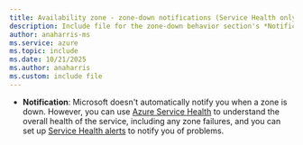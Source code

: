 ```yaml
---
title: Availability zone - zone-down notifications (Service Health only)
description: Include file for the zone-down behavior section's *Notification* bullet that describes how Service Health can be used.
author: anaharris-ms
ms.service: azure
ms.topic: include
ms.date: 10/21/2025
ms.author: anaharris
ms.custom: include file
---
```


- **Notification**: Microsoft doesn't automatically notify you when a zone is down. However, you can use [Azure Service Health](/azure/service-health/overview) to understand the overall health of the service, including any zone failures, and you can set up [Service Health alerts](/azure/service-health/resource-health-alert-arm-template-guide) to notify you of problems.
